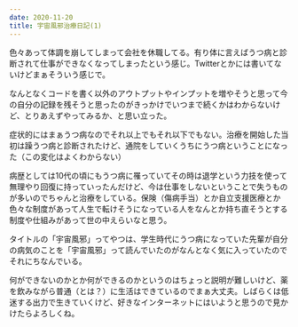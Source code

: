 ```yaml
---
date: 2020-11-20
title: 宇宙風邪治療日記(1)
---
```

色々あって体調を崩してしまって会社を休職してる。有り体に言えばうつ病と診断されて仕事ができなくなってしまったという感じ。Twitterとかには書いてないけどまぁそういう感じで。

なんとなくコードを書く以外のアウトプットやインプットを増やそうと思って今の自分の記録を残そうと思ったのがきっかけでいつまで続くかはわからないけど、とりあえずやってみるか、と思い立った。

症状的にはまぁうつ病なのでそれ以上でもそれ以下でもない。治療を開始した当初は躁うつ病と診断されたけど、通院をしていくうちにうつ病ということになった（この変化はよくわからない）

病歴としては10代の頃にもうつ病に罹っていてその時は退学という力技を使って無理やり回復に持っていったんだけど、今は仕事をしないということで失うものが多いのでちゃんと治療をしている。保険（傷病手当）とか自立支援医療とか色々な制度があって人生で転けそうになっている人をなんとか持ち直そうとする制度や仕組みがあって世の中えらいなと思う。

タイトルの「宇宙風邪」ってやつは、学生時代にうつ病になっていた先輩が自分の病気のことを「宇宙風邪」って読んでいたのがなんとなく気に入っていたのでそれにちなんでいる。

何ができないのかとか何ができるのかというのはちょっと説明が難しいけど、薬を飲みながら普通（とは？）に生活はできているのでまぁ大丈夫。しばらくは低迷する出力で生きていくけど、好きなインターネットにはいようと思うので見かけたらよろしくね。
